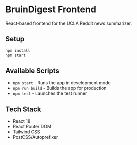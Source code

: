 # BruinDigest Frontend

React-based frontend for the UCLA Reddit news summarizer.

## Setup

```bash
npm install
npm start
```

## Available Scripts

- `npm start` - Runs the app in development mode
- `npm run build` - Builds the app for production
- `npm test` - Launches the test runner

## Tech Stack

- React 18
- React Router DOM
- Tailwind CSS
- PostCSS/Autoprefixer

